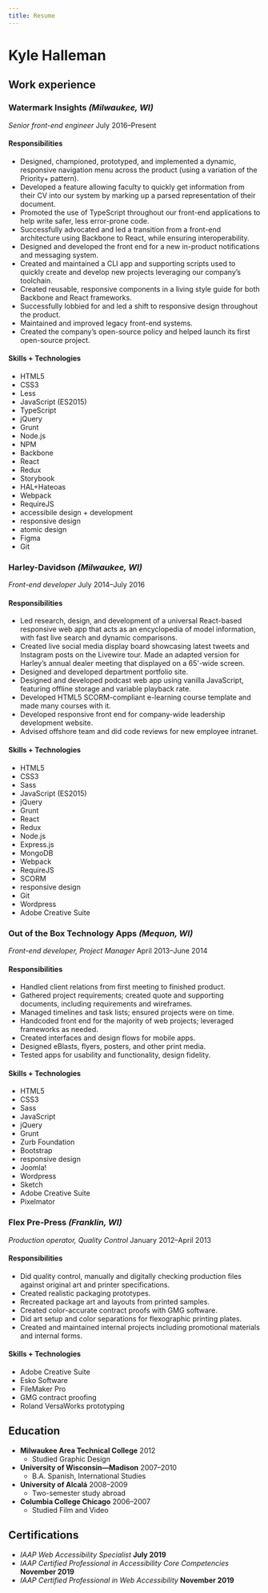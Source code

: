 ```yaml
---
title: Resume
---
```


# Kyle Halleman

## Work experience

<section markdown="1" class="experience">

### Watermark Insights *(Milwaukee, WI)*
*Senior front-end engineer* July 2016–Present

<div markdown="1">

#### Responsibilities

* Designed, championed, prototyped, and implemented a dynamic, responsive navigation menu across the product (using a variation of the Priority+ pattern).
* Developed a feature allowing faculty to quickly get information from their CV into our system by marking up a parsed representation of their document.
* Promoted the use of TypeScript throughout our front-end applications to help write safer, less error-prone code.
* Successfully advocated and led a transition from a front-end architecture using Backbone to React, while ensuring interoperability.
* Designed and developed the front end for a new in-product notifications and messaging system.
* Created and maintained a CLI app and supporting scripts used to quickly create and develop new projects leveraging our company’s toolchain.
* Created reusable, responsive components in a living style guide for both Backbone and React frameworks.
* Successfully lobbied for and led a shift to responsive design throughout the product.
* Maintained and improved legacy front-end systems.
* Created the company’s open-source policy and helped launch its first open-source project.

</div>
<div markdown="1">

#### Skills + Technologies

* HTML5
* CSS3
* Less
* JavaScript (ES2015)
* TypeScript
* jQuery
* Grunt
* Node.js
* NPM
* Backbone
* React
* Redux
* Storybook
* HAL+Hateoas
* Webpack
* RequireJS
* accessibile design + development
* responsive design
* atomic design
* Figma
* Git

</div>
</section>

<section markdown="1" class="experience">

### Harley-Davidson *(Milwaukee, WI)*
*Front-end developer* July 2014–July 2016

<div markdown="1">

#### Responsibilities

* Led research, design, and development of a universal React-based responsive web app that acts as an encyclopedia of model information, with fast live search and dynamic comparisons.
* Created live social media display board showcasing latest tweets and Instagram posts on the Livewire tour. Made an adapted version for Harley’s annual dealer meeting that displayed on a 65'-wide screen.
* Designed and developed department portfolio site.
* Designed and developed podcast web app using vanilla JavaScript, featuring offline storage and variable playback rate.
* Developed HTML5 SCORM-compliant e-learning course template and made many courses with it.
* Developed responsive front end for company-wide leadership development website.
* Advised offshore team and did code reviews for new employee intranet.

</div>
<div markdown="1">

#### Skills + Technologies

* HTML5
* CSS3
* Sass
* JavaScript (ES2015)
* jQuery
* Grunt
* React
* Redux
* Node.js
* Express.js
* MongoDB
* Webpack
* RequireJS
* SCORM
* responsive design
* Git
* Wordpress
* Adobe Creative Suite

</div>
</section>

<section markdown="1" class="experience">

### Out of the Box Technology Apps *(Mequon, WI)*
*Front-end developer, Project Manager* April 2013–June 2014

<div markdown="1">

#### Responsibilities

* Handled client relations from first meeting to finished product.
* Gathered project requirements; created quote and supporting documents, including requirements and wireframes.
* Managed timelines and task lists; ensured projects were on time.
* Handcoded front end for the majority of web projects; leveraged frameworks as needed.
* Created interfaces and design flows for mobile apps.
* Designed eBlasts, flyers, posters, and other print media.
* Tested apps for usability and functionality, design fidelity.

</div>
<div markdown="1">

#### Skills + Technologies

* HTML5
* CSS3
* Sass
* JavaScript
* jQuery
* Grunt
* Zurb Foundation
* Bootstrap
* responsive design
* Joomla!
* Wordpress
* Sketch
* Adobe Creative Suite
* Pixelmator

</div>
</section>

<section markdown="1" class="experience">

### Flex Pre-Press *(Franklin, WI)*
*Production operator, Quality Control* January 2012–April 2013

<div markdown="1">

#### Responsibilities

* Did quality control, manually and digitally checking production files against original art and printer specifications.
* Created realistic packaging prototypes.
* Recreated package art and layouts from printed samples.
* Created color-accurate contract proofs with GMG software.
* Did art setup and color separations for flexographic printing plates.
* Created and maintained internal projects including promotional materials and internal forms.

</div>
<div markdown="1">

#### Skills + Technologies

* Adobe Creative Suite
* Esko Software
* FileMaker Pro
* GMG contract proofing
* Roland VersaWorks prototyping

</div>
</section>

## Education

* **Milwaukee Area Technical College** 2012
  * Studied Graphic Design
* **University of Wisconsin—Madison** 2007–2010
  * B.A. Spanish, International Studies
* **University of Alcalá** 2008–2009
  * Two-semester study abroad
* **Columbia College Chicago** 2006–2007
  * Studied Film and Video

## Certifications

* *IAAP Web Accessibility Specialist* **July 2019**
* *IAAP Certified Professional in Accessibility Core Competencies* **November 2019**
* *IAAP Certified Professional in Web Accessibility* **November 2019**
